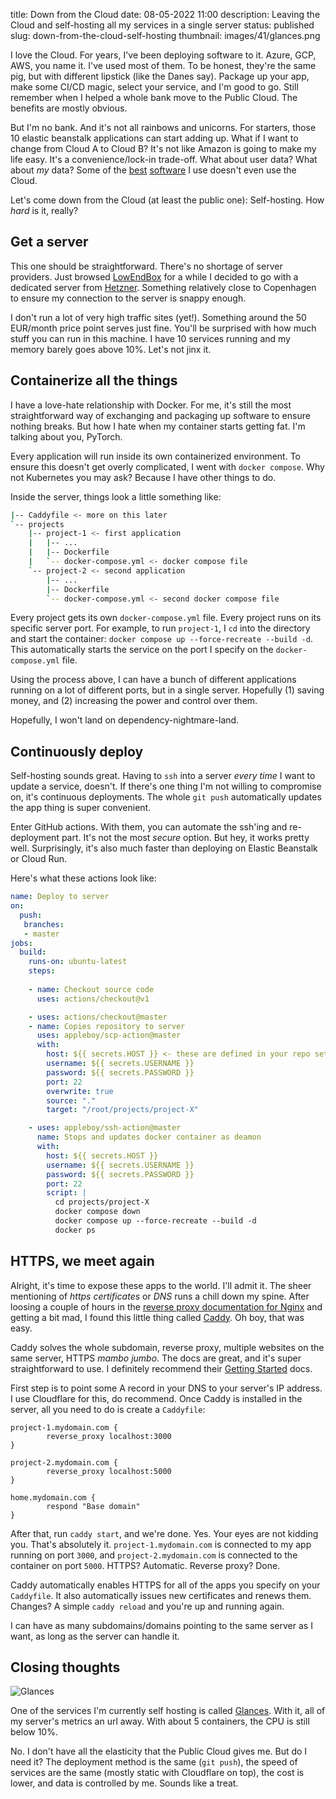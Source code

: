 title: Down from the Cloud
date: 08-05-2022 11:00
description: Leaving the Cloud and self-hosting all my services in a single server
status: published
slug: down-from-the-cloud-self-hosting
thumbnail: images/41/glances.png

I love the Cloud. For years, I've been deploying software to it. Azure, GCP, AWS, you name it. I've used most of them. To be honest, they're the same pig, but with different lipstick (like the Danes say). Package up your app, make some CI/CD magic, select your service, and I'm good to go. Still remember when I helped a whole bank move to the Public Cloud. The benefits are mostly obvious. 

But I'm no bank. And it's not all rainbows and unicorns. For starters, those 10 elastic beanstalk applications can start adding up. What if I want to change from Cloud A to Cloud B? It's not like Amazon is going to make my life easy. It's a convenience/lock-in trade-off. What about user data? What about _my_ data? Some of the [best](https://marco.org/2014/02/23/the-value-of-background-fetch) [software](https://twitter.com/levelsio/status/1308145873843560449) I use doesn't even use the Cloud. 

Let's come down from the Cloud (at least the public one): Self-hosting. How _hard_ is it, really? 

## Get a server
This one should be straightforward. There's no shortage of server providers. Just browsed [LowEndBox](https://lowendbox.com/) for a while I decided to go with a dedicated server from [Hetzner](https://www.hetzner.com/). Something relatively close to Copenhagen to ensure my connection to the server is snappy enough. 

I don't run a lot of very high traffic sites (yet!). Something around the 50 EUR/month price point serves just fine. You'll be surprised with how much stuff you can run in this machine. I have 10 services running and my memory barely goes above 10%. Let's not jinx it. 

## Containerize all the things
I have a love-hate relationship with Docker. For me, it's still the most straightforward way of exchanging and packaging up software to ensure nothing breaks. But how I hate when my container starts getting fat. I'm talking about you, PyTorch. 

Every application will run inside its own containerized environment. To ensure this doesn't get overly complicated, I went with `docker compose`. Why not Kubernetes you may ask? Because I have other things to do. 

Inside the server, things look a little something like: 

```bash
|-- Caddyfile <- more on this later
`-- projects
    |-- project-1 <- first application
    |   |-- ...
    |   |-- Dockerfile
    |   `-- docker-compose.yml <- docker compose file
    `-- project-2 <- second application
        |-- ...
        |-- Dockerfile
        `-- docker-compose.yml <- second docker compose file
```

Every project gets its own `docker-compose.yml` file. Every project runs on its specific server port. For example, to run `project-1`, I `cd` into the directory and start the container: `docker compose up --force-recreate --build -d`. This automatically starts the service on the port I specify on the `docker-compose.yml` file. 

Using the process above, I can have a bunch of different applications running on a lot of different ports, but in a single server. Hopefully (1) saving money, and (2) increasing the power and control over them. 

Hopefully, I won't land on dependency-nightmare-land.

## Continuously deploy

Self-hosting sounds great. Having to `ssh` into a server _every time_ I want to update a service, doesn't. If there's one thing I'm not willing to compromise on, it's continuous deployments. The whole `git push` automatically updates the app thing is super convenient. 

Enter GitHub actions. With them, you can automate the ssh'ing and re-deployment part. It's not the most _secure_ option. But hey, it works pretty well. Surprisingly, it's also much faster than deploying on Elastic Beanstalk or Cloud Run. 

Here's what these actions look like:

```yaml
name: Deploy to server
on:
  push:
   branches:
   - master 
jobs:
  build:
    runs-on: ubuntu-latest
    steps:
    
    - name: Checkout source code
      uses: actions/checkout@v1

    - uses: actions/checkout@master
    - name: Copies repository to server
      uses: appleboy/scp-action@master
      with:
        host: ${{ secrets.HOST }} <- these are defined in your repo settings.
        username: ${{ secrets.USERNAME }}
        password: ${{ secrets.PASSWORD }}
        port: 22
        overwrite: true
        source: "."
        target: "/root/projects/project-X"

    - uses: appleboy/ssh-action@master
      name: Stops and updates docker container as deamon
      with:
        host: ${{ secrets.HOST }}
        username: ${{ secrets.USERNAME }}
        password: ${{ secrets.PASSWORD }}
        port: 22
        script: |
          cd projects/project-X
          docker compose down
          docker compose up --force-recreate --build -d
          docker ps
```

## HTTPS, we meet again

Alright, it's time to expose these apps to the world. I'll admit it. The sheer mentioning of _https certificates_ or _DNS_ runs a chill down my spine. After loosing a couple of hours in the [reverse proxy documentation for Nginx](https://docs.nginx.com/nginx/admin-guide/web-server/reverse-proxy/) and getting a bit mad, I found this little thing called [Caddy](https://caddyserver.com/). Oh boy, that was easy.

Caddy solves the whole subdomain, reverse proxy, multiple websites on the same server, HTTPS _mambo jumbo_. The docs are great, and it's super straightforward to use. I definitely recommend their [Getting Started](https://caddyserver.com/docs/getting-started) docs. 

First step is to point some A record in your DNS to your server's IP address. I use Cloudflare for this, do recommend. Once Caddy is installed in the server, all you need to do is create a `Caddyfile`:

```text
project-1.mydomain.com {
        reverse_proxy localhost:3000
}

project-2.mydomain.com {
        reverse_proxy localhost:5000
}

home.mydomain.com {
        respond "Base domain"
}
```

After that, run `caddy start`, and we're done. Yes. Your eyes are not kidding you. That's absolutely it. `project-1.mydomain.com` is connected to my app running on port `3000`, and `project-2.mydomain.com` is connected to the container on port `5000`. HTTPS? Automatic. Reverse proxy? Done. 

Caddy automatically enables HTTPS for all of the apps you specify on your `Caddyfile`. It also automatically issues new certificates and renews them. Changes? A simple `caddy reload` and you're up and running again.

I can have as many subdomains/domains pointing to the same server as I want, as long as the server can handle it. 

## Closing thoughts

<img src="{static}/images/41/glances.png" alt="Glances" style="max-width:100%;">

One of the services I'm currently self hosting is called [Glances](https://nicolargo.github.io/glances/). With it, all of my server's metrics an url away. With about 5 containers, the CPU is still below 10%. 

No. I don't have all the elasticity that the Public Cloud gives me. But do I need it? The deployment method is the same (`git push`), the speed of services are the same (mostly static with Cloudflare on top), the cost is lower, and data is controlled by me. Sounds like a treat.



